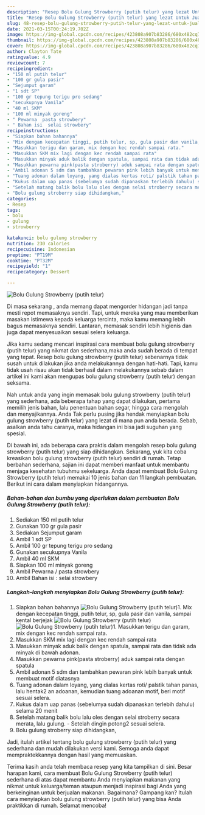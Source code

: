 ```yaml
---
description: "Resep Bolu Gulung Strowberry (putih telur) yang lezat Untuk Jualan"
title: "Resep Bolu Gulung Strowberry (putih telur) yang lezat Untuk Jualan"
slug: 48-resep-bolu-gulung-strowberry-putih-telur-yang-lezat-untuk-jualan
date: 2021-03-15T00:24:19.702Z
image: https://img-global.cpcdn.com/recipes/423808a907b83286/680x482cq70/bolu-gulung-strowberry-putih-telur-foto-resep-utama.jpg
thumbnail: https://img-global.cpcdn.com/recipes/423808a907b83286/680x482cq70/bolu-gulung-strowberry-putih-telur-foto-resep-utama.jpg
cover: https://img-global.cpcdn.com/recipes/423808a907b83286/680x482cq70/bolu-gulung-strowberry-putih-telur-foto-resep-utama.jpg
author: Clayton Tate
ratingvalue: 4.9
reviewcount: 7
recipeingredient:
- "150 ml putih telur"
- "100 gr gula pasir"
- "Sejumput garam"
- "1 sdt SP"
- "100 gr tepung terigu pro sedang"
- "secukupnya Vanila"
- "40 ml SKM"
- "100 ml minyak goreng"
- " Pewarna  pasta strowbery"
- " Bahan isi  selai strowbery"
recipeinstructions:
- "Siapkan bahan bahannya"
- "Mix dengan kecepatan tinggi, putih telur, sp, gula pasir dan vanila, sampai kental berjejak"
- "Masukkan terigu dan garam, mix dengan kec rendah sampai rata."
- "Masukkan SKM mix lagi dengan kec rendah sampai rata"
- "Masukkan minyak aduk balik dengan spatula, sampai rata dan tidak ada minyak di bawah adonan."
- "Masukkan pewarna pink(pasta stroberry) aduk sampai rata dengan spatula"
- "Ambil adonan 5 sdm dan tambahkan pewaran pink lebih banyak untuk membuat motif diatasnya"
- "Tuang adonan dalam loyang, yang dialas kertas roti/ palstik tahan panas, lalu hentak2 an adoanan, kemudian tuang adoanan motif, beri motif sesuai selera."
- "Kukus dalam uap panas (sebelumya sudah dipanaskan terlebih dahulu) selama 20 menit"
- "Setelah matang balik bolu lalu oles dengan selai stroberry secara merata, lalu gulung. Setelah dingin potong2 sesuai selera."
- "Bolu gulung stroberry siap dihidangkan,"
categories:
- Resep
tags:
- bolu
- gulung
- strowberry

katakunci: bolu gulung strowberry 
nutrition: 230 calories
recipecuisine: Indonesian
preptime: "PT19M"
cooktime: "PT32M"
recipeyield: "1"
recipecategory: Dessert

---
```



![Bolu Gulung Strowberry (putih telur)](https://img-global.cpcdn.com/recipes/423808a907b83286/680x482cq70/bolu-gulung-strowberry-putih-telur-foto-resep-utama.jpg)

Di masa  sekarang , anda memang dapat mengorder hidangan jadi tanpa mesti repot memasaknya sendiri. Tapi, untuk mereka yang mau memberikan masakan istimewa kepada keluarga tercinta, maka kamu memang lebih bagus memasaknya sendiri. Lantaran, memasak sendiri lebih higienis dan juga dapat menyesuaikan sesuai selera keluarga.

Jika kamu sedang mencari inspirasi cara membuat bolu gulung strowberry (putih telur) yang nikmat dan sederhana,maka anda sudah berada di tempat yang tepat. Resep bolu gulung strowberry (putih telur)  sebenarnya tidak susah untuk dilakukan jika anda melakukannya dengan hati-hati. Tapi, kamu tidak usah risau akan tidak berhasil dalam melakukannya 
sebab dalam artikel ini kami akan mengupas bolu gulung strowberry (putih telur) dengan seksama.  



Nah untuk anda yang ingin memasak bolu gulung strowberry (putih telur) yang sederhana, ada beberapa tahap yang dapat dilakukan, pertama memilih jenis bahan, lalu penentuan bahan segar, hingga cara mengolah dan menyajikannya. Anda Tak perlu pusing jika hendak menyiapkan bolu gulung strowberry (putih telur) yang lezat di mana pun anda berada. Sebab, asalkan anda  tahu caranya, maka hidangan ini bisa jadi suguhan yang spesial.

Di bawah ini, ada beberapa cara praktis  dalam mengolah resep bolu gulung strowberry (putih telur) yang siap dihidangkan. Sekarang, yuk kita coba kreasikan bolu gulung strowberry (putih telur) sendiri di rumah. Tetap berbahan sederhana, sajian ini dapat memberi manfaat untuk membantu menjaga kesehatan tubuhmu sekeluarga. Anda dapat membuat Bolu Gulung Strowberry (putih telur) memakai 10 jenis bahan dan 11 langkah pembuatan. Berikut ini cara dalam menyiapkan hidangannya.

<!--inarticleads1-->

##### Bahan-bahan dan bumbu yang diperlukan dalam pembuatan Bolu Gulung Strowberry (putih telur):

1. Sediakan 150 ml putih telur
1. Gunakan 100 gr gula pasir
1. Sediakan Sejumput garam
1. Ambil 1 sdt SP
1. Ambil 100 gr tepung terigu pro sedang
1. Gunakan secukupnya Vanila
1. Ambil 40 ml SKM
1. Siapkan 100 ml minyak goreng
1. Ambil  Pewarna / pasta strowbery
1. Ambil  Bahan isi : selai strowbery




<!--inarticleads2-->

##### Langkah-langkah menyiapkan Bolu Gulung Strowberry (putih telur):

1. Siapkan bahan bahannya
<img src="https://img-global.cpcdn.com/steps/159dc178da5dfde2/160x128cq70/bolu-gulung-strowberry-putih-telur-langkah-memasak-1-foto.jpg" alt="Bolu Gulung Strowberry (putih telur)">1. Mix dengan kecepatan tinggi, putih telur, sp, gula pasir dan vanila, sampai kental berjejak
<img src="https://img-global.cpcdn.com/steps/3d0de7a7e5bc100b/160x128cq70/bolu-gulung-strowberry-putih-telur-langkah-memasak-2-foto.jpg" alt="Bolu Gulung Strowberry (putih telur)"><img src="https://img-global.cpcdn.com/steps/7463f5752cec49ac/160x128cq70/bolu-gulung-strowberry-putih-telur-langkah-memasak-2-foto.jpg" alt="Bolu Gulung Strowberry (putih telur)">1. Masukkan terigu dan garam, mix dengan kec rendah sampai rata.
1. Masukkan SKM mix lagi dengan kec rendah sampai rata
1. Masukkan minyak aduk balik dengan spatula, sampai rata dan tidak ada minyak di bawah adonan.
1. Masukkan pewarna pink(pasta stroberry) aduk sampai rata dengan spatula
1. Ambil adonan 5 sdm dan tambahkan pewaran pink lebih banyak untuk membuat motif diatasnya
1. Tuang adonan dalam loyang, yang dialas kertas roti/ palstik tahan panas, lalu hentak2 an adoanan, kemudian tuang adoanan motif, beri motif sesuai selera.
1. Kukus dalam uap panas (sebelumya sudah dipanaskan terlebih dahulu) selama 20 menit
1. Setelah matang balik bolu lalu oles dengan selai stroberry secara merata, lalu gulung. - Setelah dingin potong2 sesuai selera.
1. Bolu gulung stroberry siap dihidangkan,




Jadi, itulah artikel tentang  bolu gulung strowberry (putih telur)  yang sederhana dan mudah dilakukan versi kami. Semoga anda dapat mempraktekkannya dengan hasil yang memuaskan. 

Terima kasih anda telah membaca resep yang kita tampilkan di sini. Besar harapan kami, cara membuat  Bolu Gulung Strowberry (putih telur) sederhana di atas dapat membantu Anda menyiapkan makanan yang nikmat untuk keluarga/teman ataupun menjadi inspirasi bagi Anda yang berkeinginan untuk berjualan makanan. Bagaimana? Gampang kan? Itulah cara menyiapkan bolu gulung strowberry (putih telur) yang bisa Anda praktikkan di rumah. Selamat mencoba!

